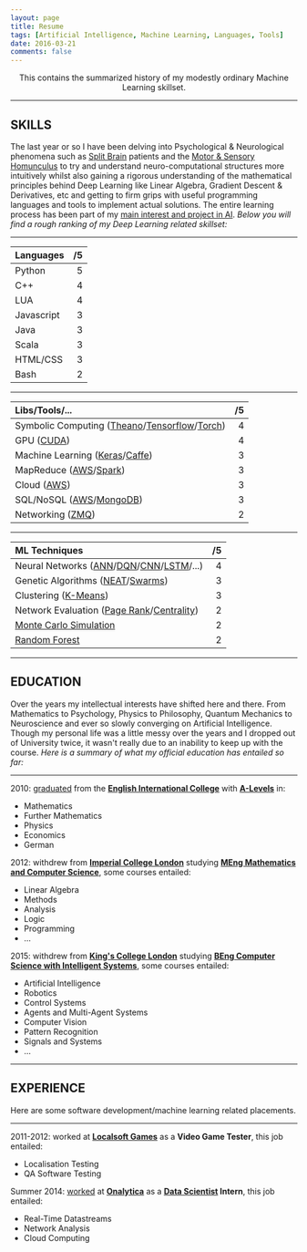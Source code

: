 ```yaml
---
layout: page
title: Resume
tags: [Artificial Intelligence, Machine Learning, Languages, Tools]
date: 2016-03-21
comments: false
---
```

    
<center> This contains the summarized history of my modestly ordinary Machine Learning skillset. </center>

-----------------------------------------------------------

## SKILLS

The last year or so I have been delving into Psychological & Neurological phenomena such as [Split Brain](https://en.wikipedia.org/wiki/Split-brain) patients and the [Motor & Sensory Homunculus](https://en.wikipedia.org/wiki/Cortical_homunculus) to try and understand neuro-computational structures more intuitively whilst also gaining a rigorous understanding of the mathematical principles behind Deep Learning like Linear Algebra, Gradient Descent & Derivatives, etc and getting to firm grips with useful programming languages and tools to implement actual solutions. The entire learning process has been part of my [main interest and project in AI]({{site.url}}/real-intelligence/). *Below you will find a rough ranking of my Deep Learning related skillset:*

-----------------------------------------------------------

| Languages  | /5  |
|:-----------|----:|
| Python     | 5   |
| C++        | 4   |
| LUA        | 4   |
| Javascript | 3   |
| Java       | 3   |
| Scala      | 3   |
| HTML/CSS   | 3   |
| Bash       | 2   |

-----------------------------------------------------------

| Libs/Tools/... | /5 |
|:--------------------------------------------|---:|
| Symbolic Computing ([Theano](http://deeplearning.net/software/theano/)/[Tensorflow](https://www.tensorflow.org/)/[Torch](http://torch.ch/))  | 4  |
| GPU ([CUDA](http://www.nvidia.com/object/cuda_home_new.html))  | 4  |
| Machine Learning ([Keras](http://keras.io/)/[Caffe](http://caffe.berkeleyvision.org/))  | 3  |
| MapReduce ([AWS](https://aws.amazon.com/)/[Spark](http://spark.apache.org/))   | 3  |
| Cloud ([AWS](https://aws.amazon.com/))   | 3  |
| SQL/NoSQL ([AWS](https://aws.amazon.com/)/[MongoDB](https://www.mongodb.com/))   | 3  | 
| Networking ([ZMQ](http://zeromq.org/))   | 2  |

-----------------------------------------------------------

| ML Techniques | /5  |
|:----------|----:|
| Neural Networks ([ANN](https://en.wikipedia.org/wiki/Artificial_neural_network)/[DQN](https://en.wikipedia.org/wiki/Q-learning)/[CNN](https://en.wikipedia.org/wiki/Convolutional_neural_network)/[LSTM](https://en.wikipedia.org/wiki/Long_short-term_memory)/...)    | 4   |
| Genetic Algorithms ([NEAT](https://en.wikipedia.org/wiki/Neuroevolution_of_augmenting_topologies)/[Swarms](https://en.wikipedia.org/wiki/Swarm_intelligence))      | 3   |
| Clustering ([K-Means](https://en.wikipedia.org/wiki/K-means_clustering))       | 3   |
| Network Evaluation ([Page Rank](https://en.wikipedia.org/wiki/Network_science#PageRank)/[Centrality](https://en.wikipedia.org/wiki/Network_science#Centrality_measures))       | 2   |
| [Monte Carlo Simulation](https://en.wikipedia.org/wiki/Monte_Carlo_method)       | 2   |
| [Random Forest](https://en.wikipedia.org/wiki/Decision_tree_learning)       | 2   |

-----------------------------------------------------------

## EDUCATION

Over the years my intellectual interests have shifted here and there. From Mathematics to Psychology, Physics to Philosophy, Quantum Mechanics to Neuroscience and ever so slowly converging on Artificial Intelligence. Though my personal life was a little messy over the years and I dropped out of University twice, it wasn't really due to an inability to keep up with the course. *Here is a summary of what my official education has entailed so far:*

-----------------------------------------------------------

2010: [graduated](https://drive.google.com/open?id=0B9uCsNmRtZ2CTlZQOWNDdVZwSXM) from the **[English International College](http://eicmarbella.org/)** with **[A-Levels](https://en.wikipedia.org/wiki/GCE_Advanced_Level)** in:

* Mathematics
* Further Mathematics
* Physics
* Economics
* German

2012: withdrew from **[Imperial College London](https://www.imperial.ac.uk/)** studying **[MEng Mathematics and Computer Science](http://www.imperial.ac.uk/computing/current-students/jmc-info/jmc-first-year/)**, some courses entailed:

* Linear Algebra
* Methods
* Analysis
* Logic
* Programming
* ...

2015: withdrew from **[King's College London](http://www.kcl.ac.uk/index.aspx)** studying **[BEng Computer Science with Intelligent Systems](http://www.kcl.ac.uk/study/undergraduate/courses/computer-science-with-intelligent-systems-bsc.aspx)**, some courses entailed:

* Artificial Intelligence
* Robotics
* Control Systems
* Agents and Multi-Agent Systems
* Computer Vision
* Pattern Recognition
* Signals and Systems
* ...

-----------------------------------------------------------

## EXPERIENCE

Here are some software development/machine learning related placements.

-----------------------------------------------------------

2011-2012: worked at **[Localsoft Games](http://www.localsoft.com/)** as a **Video Game Tester**, this job entailed:

* Localisation Testing
* QA Software Testing

Summer 2014: [worked](https://drive.google.com/open?id=0B9uCsNmRtZ2CSGJYRWtWZ2dxQ00) at **[Onalytica](http://www.onalytica.com/)** as a **[Data Scientist](https://en.wikipedia.org/wiki/Data_science) Intern**, this job entailed:

* Real-Time Datastreams
* Network Analysis
* Cloud Computing
